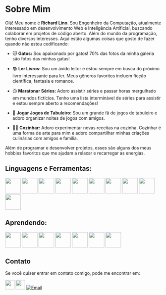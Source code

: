 
# Sobre Mim

Olá! Meu nome é **Richard Lino**. Sou Engenheiro da Computação, atualmente interessado em desenvolvimento Web e Inteligência Artificial, buscando colaborar em projetos de código aberto. Além do mundo da programação, tenho diversos interesses. Aqui estão algumas coisas que gosto de fazer quando não estou codificando:

- 🐱 **Gatos:** Sou apaixonado por gatos! 70% das fotos da minha galeria são fotos das minhas gatas!
  
- 📚 **Ler Livros:** Sou um ávido leitor e estou sempre em busca do próximo livro interessante para ler. Meus gêneros favoritos incluem ficção científica, fantasia e romance.

- 📺 **Maratonar Séries:** Adoro assistir séries e passar horas mergulhado em mundos fictícios. Tenho uma lista interminável de séries para assistir e estou sempre aberto a recomendações!

- 🎲 **Jogar Jogos de Tabuleiro:** Sou um grande fã de jogos de tabuleiro e adoro organizar noites de jogos com amigos. 

- 👨‍🍳 **Cozinhar:** Adoro experimentar novas receitas na cozinha. Cozinhar é uma forma de arte para mim e adoro compartilhar minhas criações culinárias com amigos e família.

Além de programar e desenvolver projetos, esses são alguns dos meus hobbies favoritos que me ajudam a relaxar e recarregar as energias.


## Linguagens e Ferramentas:
<div>
    <img  width="50" src="https://cdn.jsdelivr.net/gh/devicons/devicon@latest/icons/c/c-original.svg" />
    <img width="50" src="https://cdn.jsdelivr.net/gh/devicons/devicon@latest/icons/html5/html5-plain-wordmark.svg" />
    <img width="50" src="https://cdn.jsdelivr.net/gh/devicons/devicon@latest/icons/css3/css3-plain-wordmark.svg" />
    <img width="50" src="https://cdn.jsdelivr.net/gh/devicons/devicon@latest/icons/bootstrap/bootstrap-original.svg" />
    <img width="50" src="https://cdn.jsdelivr.net/gh/devicons/devicon@latest/icons/javascript/javascript-plain.svg" />
    <img width="50" src="https://cdn.jsdelivr.net/gh/devicons/devicon@latest/icons/python/python-original.svg" />
    <img width="50" src="https://cdn.jsdelivr.net/gh/devicons/devicon@latest/icons/vscode/vscode-original-wordmark.svg" />   
    <img width="50" src="https://cdn.jsdelivr.net/gh/devicons/devicon@latest/icons/linux/linux-original.svg" /> 
    <img width="50" src="https://cdn.jsdelivr.net/gh/devicons/devicon@latest/icons/github/github-original-wordmark.svg" />
    <img width="50" src="https://cdn.jsdelivr.net/gh/devicons/devicon@latest/icons/git/git-original-wordmark.svg" />
</div>

## Aprendendo:
<div>
    <img width="50" src="https://cdn.jsdelivr.net/gh/devicons/devicon@latest/icons/php/php-original.svg" />
    <img width="50" src="https://cdn.jsdelivr.net/gh/devicons/devicon@latest/icons/jquery/jquery-original-wordmark.svg" />
    <img width="50" src="https://cdn.jsdelivr.net/gh/devicons/devicon@latest/icons/react/react-original.svg" />    
    <img width="50" src="https://cdn.jsdelivr.net/gh/devicons/devicon@latest/icons/wordpress/wordpress-original.svg" />
    <img width="50" src="https://cdn.jsdelivr.net/gh/devicons/devicon@latest/icons/angularjs/angularjs-original-wordmark.svg" />     
    <img width="50" src="https://cdn.jsdelivr.net/gh/devicons/devicon@latest/icons/mysql/mysql-plain-wordmark.svg" />
    <img width="50" src="https://cdn.jsdelivr.net/gh/devicons/devicon@latest/icons/ionic/ionic-original-wordmark.svg" />
          
## Contato

Se você quiser entrar em contato comigo, pode me encontrar em:
<div>
  
  [<img src="https://cdn.jsdelivr.net/gh/devicons/devicon@latest/icons/linkedin/linkedin-original.svg" width="30" height="30" />](https://www.linkedin.com/in/richard-lino/)
  [<img src="https://cdn.jsdelivr.net/gh/devicons/devicon@latest/icons/github/github-original.svg" width="30" height="30" />](https://github.com/richard-lino)
  [![Email](https://img.shields.io/badge/Email-Gmail-red?style=flat-square&logo=gmail&logoColor=white)](mailto:eng.richard.lino@gmail.com)







  
</div>

